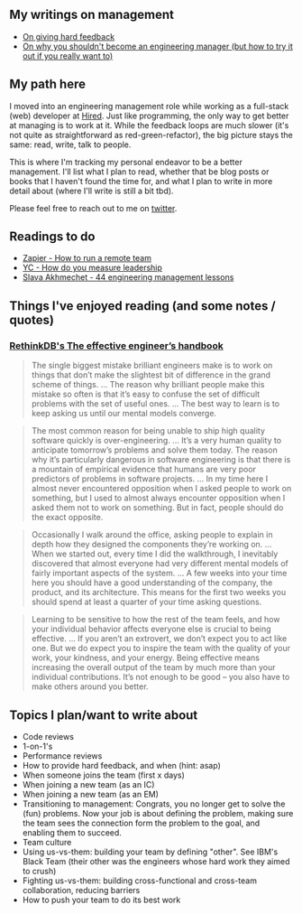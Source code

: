 ## My writings on management

* [On giving hard feedback](feedback.md)
* [On why you shouldn't become an engineering manager (but how to try it out if you really want to)](why-you-shouldnt-be-a-manager.md)

## My path here

I moved into an engineering management role while working as a full-stack (web) developer at [Hired](https://hired.com). Just like programming, the only way to get better at managing is to work at it. While the feedback loops are much slower (it's not quite as straightforward as red-green-refactor), the big picture stays the same: read, write, talk to people. 

This is where I'm tracking my personal endeavor to be a better management. I'll list what I plan to read, whether that be blog posts or books that I haven't found the time for, and what I plan to write in more detail about (where I'll write is still a bit tbd).

Please feel free to reach out to me on [twitter](https://twitter.com/badatreality).

## Readings to do

* [Zapier - How to run a remote team](https://zapier.com/learn/remote-work/how-manage-remote-team/)
* [YC - How do you measure leadership](https://blog.ycombinator.com/how-do-you-measure-leadership/)
* [Slava Akhmechet - 44 engineering management lessons](http://www.defmacro.org/2014/10/03/engman.html)

## Things I've enjoyed reading (and some notes / quotes)

### [RethinkDB's The effective engineer’s handbook](http://www.defmacro.org/2013/03/10/effective-handbook.html)

> The single biggest mistake brilliant engineers make is to work on things that don’t make the slightest bit of difference in the grand scheme of things. ... The reason why brilliant people make this mistake so often is that it’s easy to confuse the set of difficult problems with the set of useful ones. ... The best way to learn is to keep asking us until our mental models converge.

> The most common reason for being unable to ship high quality software quickly is over-engineering. ... It’s a very human quality to anticipate tomorrow’s problems and solve them today. The reason why it’s particularly dangerous in software engineering is that there is a mountain of empirical evidence that humans are very poor predictors of problems in software projects. ... In my time here I almost never encountered opposition when I asked people to work on something, but I used to almost always encounter opposition when I asked them not to work on something. But in fact, people should do the exact opposite.

> Occasionally I walk around the office, asking people to explain in depth how they designed the components they’re working on. ... When we started out, every time I did the walkthrough, I inevitably discovered that almost everyone had very different mental models of fairly important aspects of the system. ... A few weeks into your time here you should have a good understanding of the company, the product, and its architecture. This means for the first two weeks you should spend at least a quarter of your time asking questions. 

> Learning to be sensitive to how the rest of the team feels, and how your individual behavior affects everyone else is crucial to being effective. ... If you aren’t an extrovert, we don’t expect you to act like one. But we do expect you to inspire the team with the quality of your work, your kindness, and your energy. Being effective means increasing the overall output of the team by much more than your individual contributions. It’s not enough to be good – you also have to make others around you better.

## Topics I plan/want to write about

* Code reviews
* 1-on-1's
* Performance reviews
* How to provide hard feedback, and when (hint: asap)
* When someone joins the team (first x days)
* When joining a new team (as an IC)
* When joining a new team (as an EM)
* Transitioning to management: Congrats, you no longer get to solve the (fun) problems. Now your job is about defining the problem, making sure the team sees the connection form the problem to the goal, and enabling them to succeed.
* Team culture
* Using us-vs-them: building your team by defining "other". See IBM's Black Team (their other was the engineers whose hard work they aimed to crush)
* Fighting us-vs-them: building cross-functional and cross-team collaboration, reducing barriers
* How to push your team to do its best work
